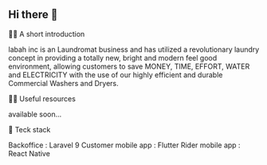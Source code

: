 ## Hi there 👋

🙋‍♀️ A short introduction

labah inc is an Laundromat business and has utilized a revolutionary laundry concept in providing a totally new, bright and modern feel good environment, allowing customers to save MONEY, TIME, EFFORT, WATER and ELECTRICITY with the use of our highly efficient and durable Commercial Washers and Dryers.

👩‍💻 Useful resources

available soon...

🍿 Teck stack

Backoffice            : Laravel 9
Customer mobile app   : Flutter
Rider mobile app      : React Native

<!--
**Here are some ideas to get you started:**
🌈 Contribution guidelines - how can the community get involved?
👩‍💻 Useful resources - where can the community find your docs? Is there anything else the community should know?
🍿 Fun facts - what does your team eat for breakfast?
🧙 Remember, you can do mighty things with the power of [Markdown](https://docs.github.com/github/writing-on-github/getting-started-with-writing-and-formatting-on-github/basic-writing-and-formatting-syntax)
-->
